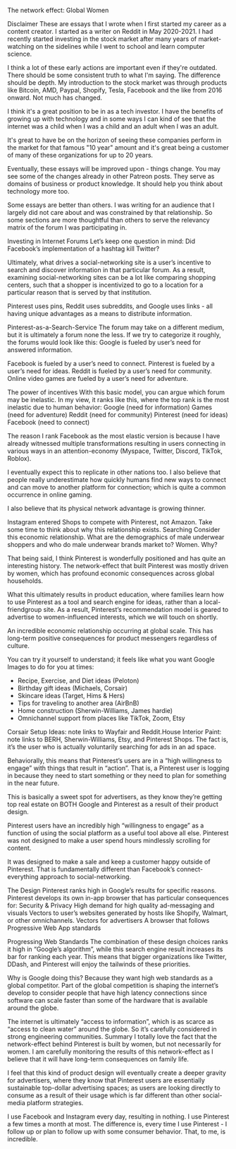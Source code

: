 The network effect: Global Women

Disclaimer
These are essays that I wrote when I first started my career as a content creator. I started as a writer on Reddit in May 2020-2021. I had recently started investing in the stock market after many years of market-watching on the sidelines while I went to school and learn computer science.

I think a lot of these early actions are important even if they're outdated. There should be some consistent truth to what I'm saying. The difference should be depth. My introduction to the stock market was through products like Bitcoin, AMD, Paypal, Shopify, Tesla, Facebook and the like from 2016 onward. Not much has changed.

I think it's a great position to be in as a tech investor. I have the benefits of growing up with technology and in some ways I can kind of see that the internet was a child when I was a child and an adult when I was an adult.

It's great to have be on the horizon of seeing these companies perform in the market for that famous "10 year" amount and it's great being a customer of many of these organizations for up to 20 years.

Eventually, these essays will be improved upon - things change. You may see some of the changes already in other Patreon posts. They serve as domains of business or product knowledge. It should help you think about technology more too.

Some essays are better than others. I was writing for an audience that I largely did not care about and was constrained by that relationship. So some sections are more thoughtful than others to serve the relevancy matrix of the forum I was participating in.

Investing in Internet Forums
Let’s keep one question in mind:
Did Facebook’s implementation of a hashtag kill Twitter?

Ultimately, what drives a social-networking site is a user’s incentive to search and discover information in that particular forum. As a result, examining social-networking sites can be a lot like comparing shopping centers, such that a shopper is incentivized to go to a location for a particular reason that is served by that institution.

Pinterest uses pins, Reddit uses subreddits, and Google uses links - all having unique advantages as a means to distribute information.

Pinterest-as-a-Search-Service
The forum may take on a different medium, but it is ultimately a forum none the less. If we try to categorize it roughly, the forums would look like this:
Google is fueled by user’s need for answered information.

Facebook is fueled by a user’s need to connect.
Pinterest is fueled by a user’s need for ideas.
Reddit is fueled by a user’s need for community.
Online video games are fueled by a user’s need for adventure.

The power of incentives
With this basic model, you can argue which forum may be inelastic. In my view, it ranks like this, where the top rank is the most inelastic due to human behavior:
Google (need for information)
Games (need for adventure)
Reddit (need for community)
Pinterest (need for ideas)
Facebook (need to connect)

The reason I rank Facebook as the most elastic version is because I have already witnessed multiple transformations resulting in users connecting in various ways in an attention-economy (Myspace, Twitter, Discord, TikTok, Roblox).

I eventually expect this to replicate in other nations too. I also believe that people really underestimate how quickly humans find new ways to connect and can move to another platform for connection; which is quite a common occurrence in online gaming.

I also believe that its physical network advantage is growing thinner.

Instagram entered Shops to compete with Pinterest, not Amazon.
Take some time to think about why this relationship exists.
Searching
Consider this economic relationship.
What are the demographics of male underwear shoppers and who do male underwear brands market to? Women. Why?

That being said, I think Pinterest is wonderfully positioned and has quite an interesting history. The network-effect that built Pinterest was mostly driven by women, which has profound economic consequences across global households.

What this ultimately results in product education, where families learn how to use Pinterest as a tool and search engine for ideas, rather than a local-friendgroup site. As a result, Pinterest’s recommendation model is geared to advertise to women-influenced interests, which we will touch on shortly.

An incredible economic relationship occurring at global scale.
This has long-term positive consequences for product messengers regardless of culture.

You can try it yourself to understand; it feels like what you want Google Images to do for you at times:

- Recipe, Exercise, and Diet ideas (Peloton)
- Birthday gift ideas (Michaels, Corsair)
- Skincare ideas (Target, Hims & Hers)
- Tips for traveling to another area (AirBnB)
- Home construction (Sherwin-Williams, James hardie)
- Omnichannel support from places like TikTok, Zoom, Etsy

Corsair Setup Ideas: note links to Wayfair and Reddit.House Interior Paint: note links to BERH, Sherwin-Williams, Etsy, and Pinterest Shops.
The fact is, it’s the user who is actually voluntarily searching for ads in an ad space.

Behaviorally, this means that Pinterest’s users are in a “high willingness to engage” with things that result in “action”. That is, a Pinterest user is logging in because they need to start something or they need to plan for something in the near future.

This is basically a sweet spot for advertisers, as they know they’re getting top real estate on BOTH Google and Pinterest as a result of their product design.

Pinterest users have an incredibly high “willingness to engage” as a function of using the social platform as a useful tool above all else.
Pinterest was not designed to make a user spend hours mindlessly scrolling for content.

It was designed to make a sale and keep a customer happy outside of Pinterest. That is fundamentally different than Facebook’s connect-everything approach to social-networking.

The Design
Pinterest ranks high in Google’s results for specific reasons. Pinterest develops its own in-app browser that has particular consequences for:
Security & Privacy
High demand for high quality ad-messaging and visuals
Vectors to user’s websites generated by hosts like Shopify, Walmart, or other omnichannels.
Vectors for advertisers
A browser that follows Progressive Web App standards

Progressing Web Standards
The combination of these design choices ranks it high in “Google’s algorithm”, while this search engine result increases its bar for ranking each year. This means that bigger organizations like Twitter, DDash, and Pinterest will enjoy the tailwinds of these priorities.

Why is Google doing this? Because they want high web standards as a global competitor. Part of the global competition is shaping the internet’s develop to consider people that have high latency connections since software can scale faster than some of the hardware that is available around the globe.

The internet is ultimately “access to information”, which is as scarce as “access to clean water” around the globe. So it’s carefully considered in strong engineering communities.
Summary
I totally love the fact that the network-effect behind Pinterest is built by women, but not necessarily for women. I am carefully monitoring the results of this network-effect as I believe that it will have long-term consequences on family life.

I feel that this kind of product design will eventually create a deeper gravity for advertisers, where they know that Pinterest users are essentially sustainable top-dollar advertising spaces; as users are looking directly to consume as a result of their usage which is far different than other social-media platform strategies.

I use Facebook and Instagram every day, resulting in nothing. I use Pinterest a few times a month at most. The difference is, every time I use Pinterest - I follow up or plan to follow up with some consumer behavior. That, to me, is incredible.
